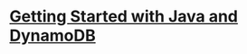 # [Getting Started with Java and DynamoDB](https://docs.aws.amazon.com/amazondynamodb/latest/developerguide/GettingStarted.Java.html)

<!--stackedit_data:
eyJoaXN0b3J5IjpbMjA1MDIzMzY3OV19
-->
